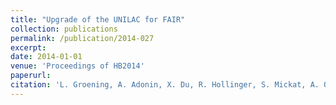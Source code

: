 ```yaml
--- 
title: "Upgrade of the UNILAC for FAIR"
collection: publications
permalink: /publication/2014-027
excerpt: 
date: 2014-01-01
venue: 'Proceedings of HB2014'
paperurl:
citation: 'L. Groening, A. Adonin, X. Du, R. Hollinger, S. Mickat, A. Orzhekhovskaya, B. Schlitt, G. Schreiber, H. Vormann, C. Xiao. H. Hähnel, R. Tiede, U. Ratzinger, Upgrade of the UNILAC for FAIR, Proceedings of HB2014, WEO1AB01 (2014)'
---
```

